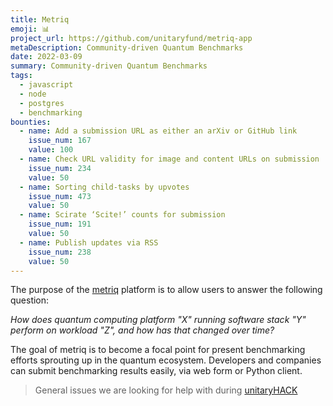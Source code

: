 ```yaml
---
title: Metriq
emoji: 📊
project_url: https://github.com/unitaryfund/metriq-app
metaDescription: Community-driven Quantum Benchmarks
date: 2022-03-09
summary: Community-driven Quantum Benchmarks
tags:
  - javascript
  - node
  - postgres
  - benchmarking
bounties:
  - name: Add a submission URL as either an arXiv or GitHub link
    issue_num: 167
    value: 100
  - name: Check URL validity for image and content URLs on submission 
    issue_num: 234
    value: 50
  - name: Sorting child-tasks by upvotes 
    issue_num: 473
    value: 50
  - name: Scirate ‘Scite!’ counts for submission
    issue_num: 191
    value: 50
  - name: Publish updates via RSS 
    issue_num: 238
    value: 50
---
```



The purpose of the [metriq](metriq.info) platform is to allow users to answer the following question:

_How does quantum computing platform "X" running software stack "Y" perform on workload "Z", and how has that changed over time?_

The goal of metriq is to become a focal point for present benchmarking efforts sprouting up in the quantum ecosystem.
Developers and companies can submit benchmarking results easily, via web form or Python client.

> General issues we are looking for help with during [unitaryHACK](https://github.com/unitaryfund/metriq-app/contribute)
